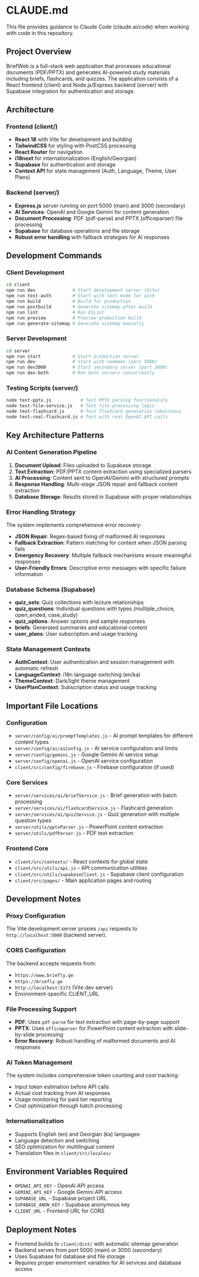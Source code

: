 # CLAUDE.md

This file provides guidance to Claude Code (claude.ai/code) when working with code in this repository.

## Project Overview

BriefWeb is a full-stack web application that processes educational documents (PDF/PPTX) and generates AI-powered study materials including briefs, flashcards, and quizzes. The application consists of a React frontend (client) and Node.js/Express backend (server) with Supabase integration for authentication and storage.

## Architecture

### Frontend (client/)
- **React 18** with Vite for development and building
- **TailwindCSS** for styling with PostCSS processing
- **React Router** for navigation
- **i18next** for internationalization (English/Georgian)
- **Supabase** for authentication and storage
- **Context API** for state management (Auth, Language, Theme, User Plans)

### Backend (server/)
- **Express.js** server running on port 5000 (main) and 3000 (secondary)
- **AI Services**: OpenAI and Google Gemini for content generation
- **Document Processing**: PDF (pdf-parse) and PPTX (officeparser) file processing
- **Supabase** for database operations and file storage
- **Robust error handling** with fallback strategies for AI responses

## Development Commands

### Client Development
```bash
cd client
npm run dev              # Start development server (Vite)
npm run test-auth        # Start with test mode for auth
npm run build            # Build for production
npm run postbuild        # Generate sitemap after build
npm run lint             # Run ESLint
npm run preview          # Preview production build
npm run generate-sitemap # Generate sitemap manually
```

### Server Development
```bash
cd server
npm run start            # Start production server
npm run dev              # Start with nodemon (port 5000)
npm run dev3000          # Start secondary server (port 3000)
npm run dev-both         # Run both servers concurrently
```

### Testing Scripts (server/)
```bash
node test-pptx.js           # Test PPTX parsing functionality
node test-file-service.js   # Test file processing logic
node test-flashcard.js      # Test flashcard generation robustness
node test-real-flashcard.js # Test with real OpenAI API calls
```

## Key Architecture Patterns

### AI Content Generation Pipeline
1. **Document Upload**: Files uploaded to Supabase storage
2. **Text Extraction**: PDF/PPTX content extraction using specialized parsers
3. **AI Processing**: Content sent to OpenAI/Gemini with structured prompts
4. **Response Handling**: Multi-stage JSON repair and fallback content extraction
5. **Database Storage**: Results stored in Supabase with proper relationships

### Error Handling Strategy
The system implements comprehensive error recovery:
- **JSON Repair**: Regex-based fixing of malformed AI responses
- **Fallback Extraction**: Pattern matching for content when JSON parsing fails
- **Emergency Recovery**: Multiple fallback mechanisms ensure meaningful responses
- **User-Friendly Errors**: Descriptive error messages with specific failure information

### Database Schema (Supabase)
- **quiz_sets**: Quiz collections with lecture relationships
- **quiz_questions**: Individual questions with types (multiple_choice, open_ended, case_study)
- **quiz_options**: Answer options and sample responses
- **briefs**: Generated summaries and educational content
- **user_plans**: User subscription and usage tracking

### State Management Contexts
- **AuthContext**: User authentication and session management with automatic refresh
- **LanguageContext**: i18n language switching (en/ka)
- **ThemeContext**: Dark/light theme management
- **UserPlanContext**: Subscription status and usage tracking

## Important File Locations

### Configuration
- `server/config/ai/promptTemplates.js` - AI prompt templates for different content types
- `server/config/ai/aiConfig.js` - AI service configuration and limits
- `server/config/gemini.js` - Google Gemini AI service setup
- `server/config/openai.js` - OpenAI service configuration
- `client/src/config/firebase.js` - Firebase configuration (if used)

### Core Services
- `server/services/ai/briefService.js` - Brief generation with batch processing
- `server/services/ai/flashcardService.js` - Flashcard generation
- `server/services/ai/quizService.js` - Quiz generation with multiple question types
- `server/utils/pptxParser.js` - PowerPoint content extraction
- `server/utils/pdfParser.js` - PDF text extraction

### Frontend Core
- `client/src/contexts/` - React contexts for global state
- `client/src/utils/api.js` - API communication utilities
- `client/src/utils/supabaseClient.js` - Supabase client configuration
- `client/src/pages/` - Main application pages and routing

## Development Notes

### Proxy Configuration
The Vite development server proxies `/api` requests to `http://localhost:5000` (backend server).

### CORS Configuration
The backend accepts requests from:
- `https://www.briefly.ge`
- `https://briefly.ge`
- `http://localhost:5173` (Vite dev server)
- Environment-specific CLIENT_URL

### File Processing Support
- **PDF**: Uses `pdf-parse` for text extraction with page-by-page support
- **PPTX**: Uses `officeparser` for PowerPoint content extraction with slide-by-slide processing
- **Error Recovery**: Robust handling of malformed documents and AI responses

### AI Token Management
The system includes comprehensive token counting and cost tracking:
- Input token estimation before API calls
- Actual cost tracking from AI responses
- Usage monitoring for paid tier reporting
- Cost optimization through batch processing

### Internationalization
- Supports English (en) and Georgian (ka) languages
- Language detection and switching
- SEO optimization for multilingual content
- Translation files in `client/src/locales/`

## Environment Variables Required
- `OPENAI_API_KEY` - OpenAI API access
- `GEMINI_API_KEY` - Google Gemini API access
- `SUPABASE_URL` - Supabase project URL
- `SUPABASE_ANON_KEY` - Supabase anonymous key
- `CLIENT_URL` - Frontend URL for CORS

## Deployment Notes
- Frontend builds to `client/dist/` with automatic sitemap generation
- Backend serves from port 5000 (main) or 3000 (secondary)
- Uses Supabase for database and file storage
- Requires proper environment variables for AI services and database access